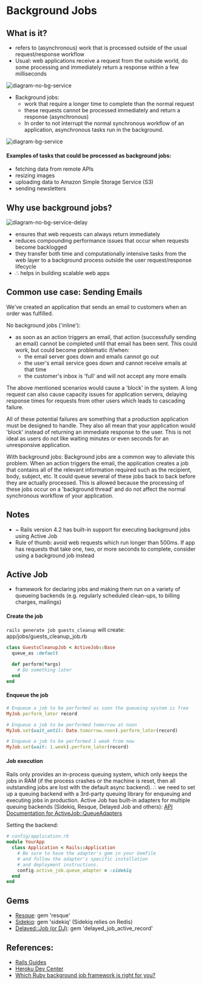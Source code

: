 # Background Jobs

## What is it?
- refers to (asynchronous) work that is processed outside of the usual request/response workflow 
- Usual: web applications receive a request from the outside world, do some processing and immediately return a response within a few milliseconds

![diagram-no-bg-service](https://s3.amazonaws.com/heroku-devcenter-files/article-images/310-imported-1443570179-Screen-20shot-202012-04-12-20at-204.00.09-20PM.png)

- Background jobs: 
    + work that require a longer time to complete than the normal request
    + these requests cannot be processed immediately and return a response (asynchronous)
    + In order to not interrupt the normal synchronous workflow of an application, asynchronous tasks run in the background.

![diagram-bg-service](https://s3.amazonaws.com/heroku-devcenter-files/article-images/310-imported-1443570182-Screen-20shot-202012-04-12-20at-203.59.12-20PM.png)


#### Examples of tasks that could be processed as background jobs:
- fetching data from remote APIs
- resizing images
- uploading data to Amazon Simple Storage Service (S3)
- sending newsletters


## Why use background jobs?

![diagram-no-bg-service-delay](https://s3.amazonaws.com/heroku-devcenter-files/article-images/310-imported-1443570180-Screen-20shot-202012-04-12-20at-202.49.38-20PM.png)

- ensures that web requests can always return immediately
- reduces compounding performance issues that occur when requests become backlogged
- they transfer both time and computationally intensive tasks from the web layer to a background process outside the user request/response lifecycle
- ∴ helps in building scalable web apps


## Common use case: Sending Emails
We've created an application that sends an email to customers when an order was fulfilled.

No background jobs ('inline'):
- as soon as an action triggers an email, that action (successfully sending an email) cannot be completed until that email has been sent. This could work, but could become problematic if/when:
  - the email server goes down and emails cannot go out
  - the user's email service goes down and cannot receive emails at that time
  - the customer's inbox is 'full' and will not accept any more emails

The above mentioned scenarios would cause a 'block' in the system. A long request can also cause capacity issues for application servers, delaying response times for requests from other users which leads to cascading failure.

All of these potential failures are something that a production application must be designed to handle. They also all mean that your application would 'block' instead of returning an immediate response to the user. This is not ideal as users do not like waiting minutes or even seconds for an unresponsive application. 

With background jobs:
Background jobs are a common way to alleviate this problem. When an action triggers the email, the application creates a job that contains all of the relevant information required such as the recipient, body, subject, etc. It could queue several of these jobs back to back before they are actually processed. This is allowed because the processing of these jobs occur on a 'background thread' and do not affect the normal synchronous workflow of your application.


## Notes
- ~ Rails version 4.2 has built-in support for executing background jobs using Active Job
- Rule of thumb: avoid web requests which run longer than 500ms. If app has requests that take one, two, or more seconds to complete, consider using a background job instead


## Active Job
- framework for declaring jobs and making them run on a variety of queueing backends (e.g. regularly scheduled clean-ups, to billing charges, mailings)

#### Create the job

`rails generate job guests_cleanup` will create: app/jobs/guests\_cleanup\_job.rb

```ruby
class GuestsCleanupJob < ActiveJob::Base
  queue_as :default
 
  def perform(*args)
    # Do something later
  end
end
```

#### Enqueue the job
```ruby
# Enqueue a job to be performed as soon the queueing system is free
MyJob.perform_later record
```

```ruby
# Enqueue a job to be performed tomorrow at noon
MyJob.set(wait_until: Date.tomorrow.noon).perform_later(record)
```

```ruby
# Enqueue a job to be performed 1 week from now
MyJob.set(wait: 1.week).perform_later(record)
```

#### Job execution
Rails only provides an in-process queuing system, which only keeps the jobs in RAM (if the process crashes or the machine is reset, then all outstanding jobs are lost with the default async backend). ∴ we need to set up a queuing backend with a 3rd-party queuing library for enqueuing and executing jobs in production.
Active Job has built-in adapters for multiple queuing backends (Sidekiq, Resque, Delayed Job and others): [API Documentation for ActiveJob::QueueAdapters](http://edgeapi.rubyonrails.org/classes/ActiveJob/QueueAdapters.html)

Setting the backend:

```ruby
# config/application.rb
module YourApp
  class Application < Rails::Application
    # Be sure to have the adapter's gem in your Gemfile
    # and follow the adapter's specific installation
    # and deployment instructions.
    config.active_job.queue_adapter = :sidekiq
  end
end
```


## Gems
- [Resque](https://github.com/resque/resque): gem 'resque'
- [Sidekiq](https://github.com/mperham/sidekiq): gem 'sidekiq' (Sidekiq relies on Redis)
- [Delayed::Job (or DJ)](https://github.com/collectiveidea/delayed_job): gem 'delayed_job_active_record'


## References:
- [Rails Guides](http://edgeguides.rubyonrails.org/active_job_basics.html)
- [Heroku Dev Center](https://devcenter.heroku.com/articles/background-jobs-queueing)
- [Which Ruby background job framework is right for you?](http://blog.scoutapp.com/articles/2016/02/16/which-ruby-background-job-framework-is-right-for-you)